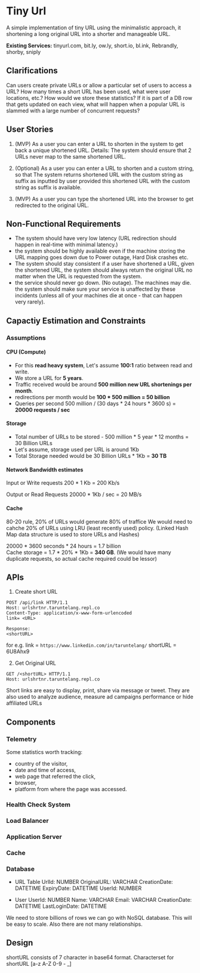 # Tiny Url
A simple implementation of tiny URL using the minimalistic approach, it shortening a long original URL into a shorter and manageable URL.

**Existing Services:** 
tinyurl.com, bit.ly, ow.ly, short.io, bl.ink, Rebrandly, shorby, sniply

## Clarifications
Can users create private URLs or allow a particular set of users to access a URL?
How many times a short URL has been used, what were user locations, etc.? 
How would we store these statistics? 
If it is part of a DB row that gets updated on each view, what will happen when a popular URL is slammed with a large number of concurrent requests?

## User Stories

1. (MVP) As a user you can enter a URL to shorten in the system to get back a unique shortened URL. 
Details: The system should ensure that 2 URLs never map to the same shortened URL.

2. (Optional) As a user you can enter a URL to shorten and a custom string, so that The system returns shortened URL with the custom string as suffix as inputted by user provided this shortened URL with the custom string as suffix is available. 

3. (MVP) As a user you can type the shortened URL into the browser to get redirected to the original URL. 


## Non-Functional Requirements

- The system should have very low latency (URL redirection should happen in real-time with minimal latency.)
- the system should be highly available even if the machine storing the URL mapping goes down due to Power outage, Hard Disk crashes etc.
- The system should stay consistent if a user have shortened a URL, given the shortened URL, 
the system should always return the original URL no matter when the URL is requested from the system. 
- the service should never go down. (No outage). The machines may die. 
the system should make sure your service is unaffected by these incidents (unless all of your machines die at once - that can happen very rarely). 

## Capactiy Estimation and Constraints

### Assumptions
#### CPU (Compute)
- For this **read heavy system**, Let's assume **100:1** ratio between read and write.
- We store a URL for **5 years**.
- Traffic received would be around **500 million new URL shortenings per month**. 
- redirections per month would be **100 * 500 million = 50 billion**
- Queries per second 500 million / (30 days * 24 hours * 3600 s) = **20000 requests / sec**

#### Storage 
- Total number of URLs to be stored - 500 million * 5 year * 12 months = 30 Billion URLs
- Let's assume, storage used per URL is around 1Kb
- Total Storage needed would be 30 Billion URLs * 1Kb = **30 TB** 

#### Network Bandwidth estimates 
Input or Write requests
 200 * 1 Kb = 200 Kb/s

Output or Read Requests
20000 * 1Kb / sec = 20 MB/s

#### Cache
80-20 rule, 20% of URLs would generate 80% of traffice
We would need to cahche 20% of URLs using LRU (least recently used) policy. (Linked Hash Map data structure is used to store URLs and Hashes)

20000 * 3600 seconds * 24 hours = 1.7 billion  
Cache storage = 1.7 * 20% * 1Kb = **340 GB**. (We would have many duplicate requests, so actual cache required could be lessor)

## APIs

1. Create short URL

```
POST /api/link HTTP/1.1
Host: urlshrtnr.taruntelang.repl.co
Content-Type: application/x-www-form-urlencoded
link= <URL>

Response: 
<shortURL>
```
for e.g. link = `https://www.linkedin.com/in/taruntelang/`
shortURL =  6U8Ahx9

2. Get Original URL

```
GET /<shortURL> HTTP/1.1
Host: urlshrtnr.taruntelang.repl.co
```

Short links are easy to display, print, share via message or tweet. They are also used to analyze audience, measure ad campaigns performance or hide affiliated URLs 

## Components

### Telemetry
Some statistics worth tracking: 
- country of the visitor, 
- date and time of access, 
- web page that referred the click, 
- browser, 
- platform from where the page was accessed.

### Health Check System
### Load Balancer 
### Application Server
### Cache

### Database
- URL Table
   UrlId: NUMBER <PRIMARY KEY>
   OriginalURL: VARCHAR
   CreationDate: DATETIME
   ExpiryDate: DATETIME
   UserId: NUMBER <FOREIGN KEY>
 
 - User
   UserId: NUMBER <PRIMARY KEY>
   Name: VARCHAR
   Email: VARCHAR
   CreationDate: DATETIME
   LastLoginDate: DATETIME

We need to store billions of rows we can go with NoSQL database. This will be easy to scale. Also there are not many relationships.
  
## Design
shortURL consists of 7 character in base64 format. Characterset for shortURL [a-z A-Z 0-9 - _]  
